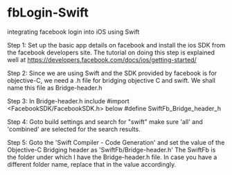 # fbLogin-Swift
integrating facebook login into iOS using Swift

Step 1:
Set up the basic app details on facebook and install the ios SDK from the facebook developers site. The tutorial on doing this step is explained well at https://developers.facebook.com/docs/ios/getting-started/

Step 2: 
Since we are using Swift and the SDK provided by facebook is for objective-C, we need a .h file for bridging objective C and swift.
We shall name this file as Bridge-header.h

Step 3:
In Bridge-header.h include #import <FacebookSDK/FacebookSDK.h> below #define SwiftFb_Bridge_header_h

Step 4:
Goto build settings and search for "swift" 
make sure 'all' and 'combined' are selected for the search results.

Step 5:
Goto the 'Swift Compiler - Code Generation' and set the value of the Objective-C Bridging header as 'SwiftFb/Bridge-header.h'
The SwiftFb is the folder under which I have the Bridge-header.h file. In case you have a different folder name, replace that in the value accordingly.
